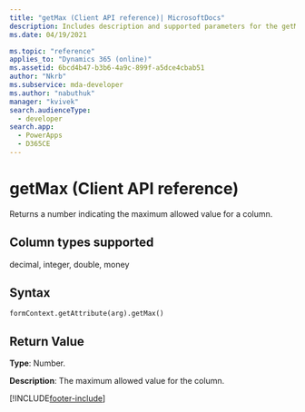 ```yaml
---
title: "getMax (Client API reference)| MicrosoftDocs"
description: Includes description and supported parameters for the getMax method.
ms.date: 04/19/2021

ms.topic: "reference"
applies_to: "Dynamics 365 (online)"
ms.assetid: 6bcd4b47-b3b6-4a9c-899f-a5dce4cbab51
author: "Nkrb"
ms.subservice: mda-developer
ms.author: "nabuthuk"
manager: "kvivek"
search.audienceType: 
  - developer
search.app: 
  - PowerApps
  - D365CE
---
```

# getMax (Client API reference)



Returns a number indicating the maximum allowed value for a column. 

## Column types supported

decimal, integer, double, money

## Syntax

`formContext.getAttribute(arg).getMax()`

## Return Value

**Type**: Number. 

**Description**: The maximum allowed value for the column.



[!INCLUDE[footer-include](../../../../../includes/footer-banner.md)]